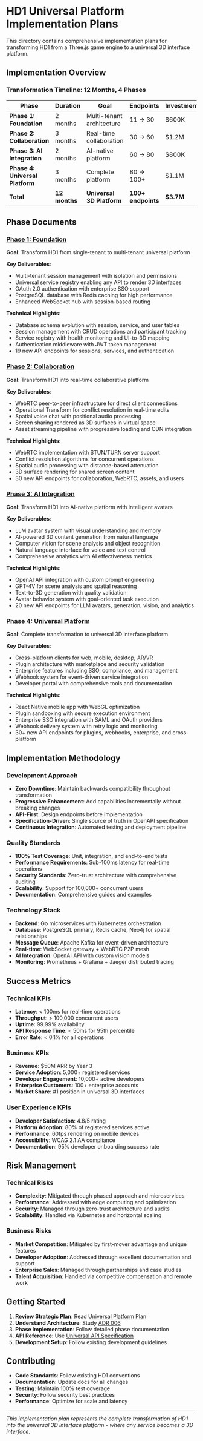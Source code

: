 # HD1 Universal Platform Implementation Plans

This directory contains comprehensive implementation plans for transforming HD1 from a Three.js game engine to a universal 3D interface platform.

## Implementation Overview

### Transformation Timeline: 12 Months, 4 Phases

| Phase | Duration | Goal | Endpoints | Investment |
|-------|----------|------|-----------|------------|
| **Phase 1: Foundation** | 2 months | Multi-tenant architecture | 11 → 30 | $600K |
| **Phase 2: Collaboration** | 3 months | Real-time collaboration | 30 → 60 | $1.2M |  
| **Phase 3: AI Integration** | 2 months | AI-native platform | 60 → 80 | $800K |
| **Phase 4: Universal Platform** | 3 months | Complete platform | 80 → 100+ | $1.1M |
| **Total** | **12 months** | **Universal 3D Platform** | **100+ endpoints** | **$3.7M** |

## Phase Documents

### [Phase 1: Foundation](phase-1-foundation.md)
**Goal**: Transform HD1 from single-tenant to multi-tenant universal platform

**Key Deliverables**:
- Multi-tenant session management with isolation and permissions
- Universal service registry enabling any API to render 3D interfaces
- OAuth 2.0 authentication with enterprise SSO support
- PostgreSQL database with Redis caching for high performance
- Enhanced WebSocket hub with session-based routing

**Technical Highlights**:
- Database schema evolution with session, service, and user tables
- Session management with CRUD operations and participant tracking
- Service registry with health monitoring and UI-to-3D mapping
- Authentication middleware with JWT token management
- 19 new API endpoints for sessions, services, and authentication

### [Phase 2: Collaboration](phase-2-collaboration.md)
**Goal**: Transform HD1 into real-time collaborative platform

**Key Deliverables**:
- WebRTC peer-to-peer infrastructure for direct client connections
- Operational Transform for conflict resolution in real-time edits
- Spatial voice chat with positional audio processing
- Screen sharing rendered as 3D surfaces in virtual space
- Asset streaming pipeline with progressive loading and CDN integration

**Technical Highlights**:
- WebRTC implementation with STUN/TURN server support
- Conflict resolution algorithms for concurrent operations
- Spatial audio processing with distance-based attenuation
- 3D surface rendering for shared screen content
- 30 new API endpoints for collaboration, WebRTC, assets, and users

### [Phase 3: AI Integration](phase-3-ai-integration.md)
**Goal**: Transform HD1 into AI-native platform with intelligent avatars

**Key Deliverables**:
- LLM avatar system with visual understanding and memory
- AI-powered 3D content generation from natural language
- Computer vision for scene analysis and object recognition
- Natural language interface for voice and text control
- Comprehensive analytics with AI effectiveness metrics

**Technical Highlights**:
- OpenAI API integration with custom prompt engineering
- GPT-4V for scene analysis and spatial reasoning
- Text-to-3D generation with quality validation
- Avatar behavior system with goal-oriented task execution
- 20 new API endpoints for LLM avatars, generation, vision, and analytics

### [Phase 4: Universal Platform](phase-4-universal-platform.md)
**Goal**: Complete transformation to universal 3D interface platform

**Key Deliverables**:
- Cross-platform clients for web, mobile, desktop, AR/VR
- Plugin architecture with marketplace and security validation
- Enterprise features including SSO, compliance, and management
- Webhook system for event-driven service integration
- Developer portal with comprehensive tools and documentation

**Technical Highlights**:
- React Native mobile app with WebGL optimization
- Plugin sandboxing with secure execution environment
- Enterprise SSO integration with SAML and OAuth providers
- Webhook delivery system with retry logic and monitoring
- 30+ new API endpoints for plugins, webhooks, enterprise, and cross-platform

## Implementation Methodology

### Development Approach
- **Zero Downtime**: Maintain backwards compatibility throughout transformation
- **Progressive Enhancement**: Add capabilities incrementally without breaking changes
- **API-First**: Design endpoints before implementation
- **Specification-Driven**: Single source of truth in OpenAPI specification
- **Continuous Integration**: Automated testing and deployment pipeline

### Quality Standards
- **100% Test Coverage**: Unit, integration, and end-to-end tests
- **Performance Requirements**: Sub-100ms latency for real-time operations
- **Security Standards**: Zero-trust architecture with comprehensive auditing
- **Scalability**: Support for 100,000+ concurrent users
- **Documentation**: Comprehensive guides and examples

### Technology Stack
- **Backend**: Go microservices with Kubernetes orchestration
- **Database**: PostgreSQL primary, Redis cache, Neo4j for spatial relationships
- **Message Queue**: Apache Kafka for event-driven architecture
- **Real-time**: WebSocket gateway + WebRTC P2P mesh
- **AI Integration**: OpenAI API with custom vision models
- **Monitoring**: Prometheus + Grafana + Jaeger distributed tracing

## Success Metrics

### Technical KPIs
- **Latency**: < 100ms for real-time operations
- **Throughput**: > 100,000 concurrent users
- **Uptime**: 99.99% availability
- **API Response Time**: < 50ms for 95th percentile
- **Error Rate**: < 0.1% for all operations

### Business KPIs
- **Revenue**: $50M ARR by Year 3
- **Service Adoption**: 5,000+ registered services
- **Developer Engagement**: 10,000+ active developers
- **Enterprise Customers**: 100+ enterprise accounts
- **Market Share**: #1 position in universal 3D interfaces

### User Experience KPIs
- **Developer Satisfaction**: 4.8/5 rating
- **Platform Adoption**: 80% of registered services active
- **Performance**: 60fps rendering on mobile devices
- **Accessibility**: WCAG 2.1 AA compliance
- **Documentation**: 95% developer onboarding success rate

## Risk Management

### Technical Risks
- **Complexity**: Mitigated through phased approach and microservices
- **Performance**: Addressed with edge computing and optimization
- **Security**: Managed through zero-trust architecture and audits
- **Scalability**: Handled via Kubernetes and horizontal scaling

### Business Risks
- **Market Competition**: Mitigated by first-mover advantage and unique features
- **Developer Adoption**: Addressed through excellent documentation and support
- **Enterprise Sales**: Managed through partnerships and case studies
- **Talent Acquisition**: Handled via competitive compensation and remote work

## Getting Started

1. **Review Strategic Plan**: Read [Universal Platform Plan](../universal-interface-plan.md)
2. **Understand Architecture**: Study [ADR 006](../adr/006-universal-3d-interface-transformation.md)
3. **Phase Implementation**: Follow detailed phase documentation
4. **API Reference**: Use [Universal API Specification](../../src/api-universal.yaml)
5. **Development Setup**: Follow existing development guidelines

## Contributing

- **Code Standards**: Follow existing HD1 conventions
- **Documentation**: Update docs for all changes
- **Testing**: Maintain 100% test coverage
- **Security**: Follow security best practices
- **Performance**: Optimize for scale and latency

---

*This implementation plan represents the complete transformation of HD1 into the universal 3D interface platform - where any service becomes a 3D interface.*